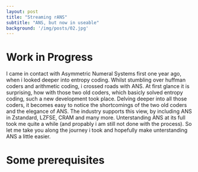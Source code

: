 ```yaml
---
layout: post
title: "Streaming rANS"
subtitle: "ANS, but now in useable"
background: '/img/posts/02.jpg'
---
```

# Work in Progress
I came in contact with Asymmetric Numeral Systems first one year ago, when i looked deeper into entropy coding. Whilst stumbling over huffman coders and arithmetic coding, i crossed roads with ANS. At first glance it is surprising, how with those two old coders, which basicly solved entropy coding, such a new development took place. Delving deeper into all those coders, it becomes easy to notice the shortcomings of the two old coders and the elegance of ANS. The industry supports this view, by including ANS  in Zstandard, LZFSE, CRAM and many more. Unterstanding ANS at its full took me quite a while (and propably i am still not done with the process). So let me take you along the journey i took and hopefully make unterstanding ANS a little easier.

#  Some prerequisites





